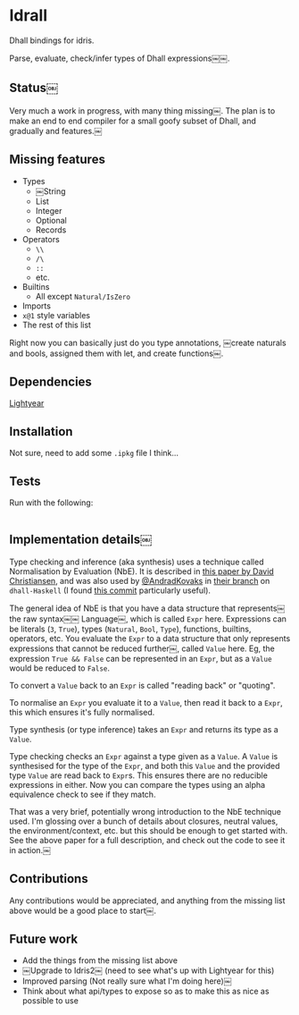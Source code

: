 # Idrall

Dhall bindings for idris.

Parse, evaluate, check/infer types of Dhall expressions￼￼.

## Status￼

Very much a work in progress, with many thing missing￼. The plan is to make an end to end compiler for a small goofy subset of Dhall, and gradually and features.￼

## Missing features

- Types
  - ￼String
  - List
  - Integer
  - Optional
  - Records
- Operators
  - `\\`
  - `/\`
  - `::`
  - etc.
- Builtins
  - All except `Natural/IsZero`
- Imports
- `x@1` style variables
- The rest of this list

Right now you can basically just do you type annotations, ￼create naturals and bools, assigned them with let, and create functions￼.

## Dependencies

[Lightyear](https://github.com/ziman/lightyear)

## Installation

Not sure, need to add some `.ipkg` file I think...

## Tests

Run with the following:

```
```

## Implementation details￼

Type checking and inference (aka synthesis) uses a technique called Normalisation by Evaluation (NbE). It is described in [this paper by David Christiansen](http://davidchristiansen.dk/tutorials/implementing-types-hs.pdf), and was also used by [@AndradKovaks](https://github.com/AndrasKovacs) in [their branch](https://github.com/dhall-lang/dhall-haskell/commits/nbe-elaboration) on `dhall-Haskell` (I found [this commit](https://github.com/dhall-lang/dhall-haskell/commit/627a6cdea0170336ff08de34851d8bdf5180571d) particularly useful).

The general idea of NbE is that you have a data structure that represents￼ the raw syntax￼￼ Language￼, which is called `Expr` here. Expressions can be literals (`3`, `True`), types (`Natural`, `Bool`, `Type`), functions, builtins, operators, etc. You evaluate the `Expr` to a data structure that only represents expressions that cannot be reduced further￼, called `Value` here. Eg, the expression `True && False` can be represented in an `Expr`, but as a `Value` would be reduced to `False`. 

To convert a `Value` back to an `Expr` is called "reading back" or "quoting".

To normalise an `Expr` you evaluate it to a `Value`, then read it back to a `Expr`, this which ensures it's fully normalised.

Type synthesis (or type inference) takes an `Expr` and returns its type as a `Value`. 

Type checking checks an `Expr` against a type given as a `Value`. A `Value` is synthesised for the type of the `Expr`, and both this `Value` and the provided type `Value` are read back to `Expr`s. This ensures there are no reducible expressions in either. Now you can compare the types using an alpha equivalence check to see if they match.

That was a very brief, potentially wrong introduction to the NbE technique used. I'm glossing over a bunch of details about closures, neutral values, the environment/context, etc. but this should be enough to get started with. See the above paper for a full description, and check out the code to see it in action.￼

## Contributions

Any contributions would be appreciated, and anything from the missing list above would be a good place to start￼.

## Future work

- Add the things from the missing list above
- ￼Upgrade to Idris2￼ (need to see what's up with Lightyear for this)
- Improved parsing (Not really sure what I'm doing here)￼
- Think about what api/types to expose so as to make this as nice as possible to use
